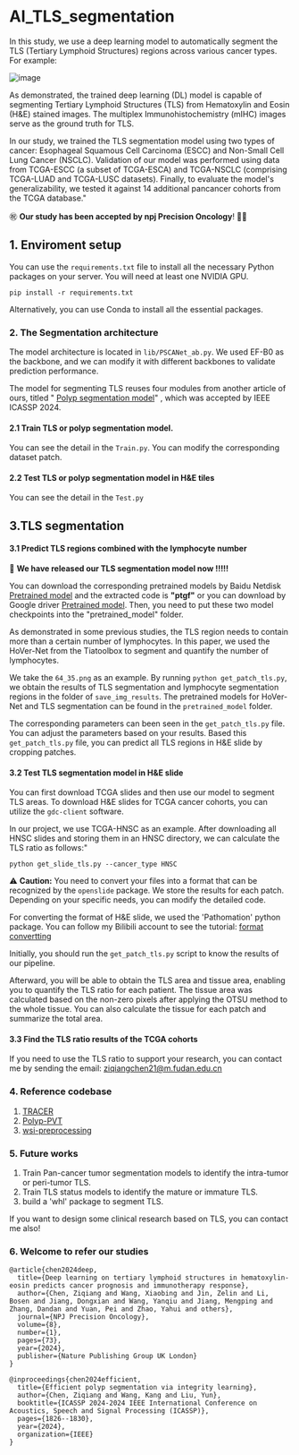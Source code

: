 # AI_TLS_segmentation

In this study, we use a deep learning model to automatically segment the TLS (Tertiary Lymphoid Structures) regions across various cancer types. For example:

![image](https://github.com/zonechen1994/AI_TLS_segmentation/assets/47493620/718c87da-6e25-44e0-9512-a9a69b4944eb)

As demonstrated, the trained deep learning (DL) model is capable of segmenting Tertiary Lymphoid Structures (TLS) from Hematoxylin and Eosin (H&E) stained images. The multiplex Immunohistochemistry (mIHC) images serve as the ground truth for TLS. 

In our study, we trained the TLS segmentation model using two types of cancer: Esophageal Squamous Cell Carcinoma (ESCC) and Non-Small Cell Lung Cancer (NSCLC). Validation of our model was performed using data from TCGA-ESCC (a subset of TCGA-ESCA) and TCGA-NSCLC (comprising TCGA-LUAD and TCGA-LUSC datasets). Finally, to evaluate the model's generalizability, we tested it against 14 additional pancancer cohorts from the TCGA database."

㊗️ **Our study has been accepted by npj Precision Oncology**! 🍺👏 

## 1. Enviroment setup

You can use the `requirements.txt` file to install all the necessary Python packages on your server. You will need at least one NVIDIA GPU.

<code>pip install -r requirements.txt </code>

Alternatively, you can use Conda to install all the essential packages.



### 2. The Segmentation architecture

The model architecture is located in  <code>lib/PSCANet_ab.py</code>. We used  EF-B0 as the backbone, and we can modify it with different backbones to validate prediction performance. 

The model for segmenting TLS reuses four modules from another article of ours, titled " <a href="https://arxiv.org/abs/2309.08234" title="Polyp segmentation model">Polyp segmentation model</a>" , which was accepted by IEEE ICASSP 2024. 



#### 2.1 Train TLS or polyp segmentation model. 

You can see the detail in the <code>Train.py</code>.  You can modify  the corresponding dataset patch. 

#### 2.2 Test TLS or polyp segmentation model in H&E tiles 

You can see the detail in the <code>Test.py</code>



## 3.TLS segmentation

#### 3.1 Predict TLS regions combined with the lymphocyte number 

👀 **We have released our TLS segmentation model now !!!!!**

You can download the corresponding pretrained models by Baidu Netdisk [Pretrained model](https://pan.baidu.com/s/10w58utK-n9MMhayTSGVi4w) and the extracted code is **"ptgf"** or you can download by Google driver [Pretrained model](https://drive.google.com/drive/folders/12i30PYvQayrc-HPN3J-1Dnd0iyisL17-?usp=sharing). Then, you need to put these two model checkpoints into the "pretrained_model" folder.  


As demonstrated in some previous studies, the TLS region needs to contain more than a certain number of lymphocytes. In this paper, we used the HoVer-Net from the Tiatoolbox to segment and quantify the number of lymphocytes.

We take the <code>64_35.png</code> as an example. By running <code>python get_patch_tls.py</code>, we obtain the results of TLS segmentation and lymphocyte segmentation regions in the folder of <code>save_img_results</code>. The pretrained models for HoVer-Net and TLS segmentation can be found in the <code>pretrained_model</code> folder. 

The corresponding parameters can been seen in the <code>get_patch_tls.py</code> file. You can adjust the parameters based on your results. Based this <code>get_patch_tls.py</code> file, you can predict all TLS regions in H&E slide by cropping patches.  



#### 3.2 Test TLS segmentation model in H&E slide

You can first download TCGA slides and then use our model to segment TLS areas. To download H&E slides for TCGA cancer cohorts, you can utilize the `gdc-client` software.

In our project, we use TCGA-HNSC as an example. After downloading all HNSC slides and storing them in an HNSC directory, we can calculate the TLS ratio as follows:"

<code>python get_slide_tls.py --cancer_type HNSC</code>

⚠️ **Caution:** You need to convert your files into a format that can be recognized by the `openslide` package. We store the results for each patch. Depending on your specific needs, you can modify the detailed code. 

For converting the format of H&E slide, we used the 'Pathomation' python package. You can follow my Bilibili account to see the tutorial: [format convertting](https://www.bilibili.com/video/BV1x94y1N7uw/)

Initially, you should run the `get_patch_tls.py` script to know the results of our pipeline.

Afterward, you will be able to obtain the TLS area and tissue area, enabling you to quantify the TLS ratio for each patient. The tissue area was calculated based on the non-zero pixels after applying the OTSU method to the whole tissue.  You can also calculate the tissue for each patch and summarize the total area.



#### 3.3 Find the TLS ratio results of the TCGA cohorts

If you need to use the TLS ratio to support your research, you can contact me by sending the email: ziqiangchen21@m.fudan.edu.cn






### 4. Reference codebase

1. <a href="https://github.com/Karel911/TRACER/tree/main" title="TRACER">TRACER</a>
2. <a href="https://github.com/DengPingFan/Polyp-PVT" title="Polyp-PVT">Polyp-PVT</a>
3. <a href="https://github.com/deroneriksson/python-wsi-preprocessing" title="wsi-preprocessing">wsi-preprocessing</a>

### 5. Future works

1. Train Pan-cancer tumor segmentation models to identify the intra-tumor or peri-tumor TLS. 
2. Train TLS status models to identify the mature or immature TLS. 
3. build a 'whl' package to segment TLS. 

If you want to design some clinical research based on TLS, you can contact me also!



### 6. Welcome to refer our studies

```
@article{chen2024deep,
  title={Deep learning on tertiary lymphoid structures in hematoxylin-eosin predicts cancer prognosis and immunotherapy response},
  author={Chen, Ziqiang and Wang, Xiaobing and Jin, Zelin and Li, Bosen and Jiang, Dongxian and Wang, Yanqiu and Jiang, Mengping and Zhang, Dandan and Yuan, Pei and Zhao, Yahui and others},
  journal={NPJ Precision Oncology},
  volume={8},
  number={1},
  pages={73},
  year={2024},
  publisher={Nature Publishing Group UK London}
}
```

```
@inproceedings{chen2024efficient,
  title={Efficient polyp segmentation via integrity learning},
  author={Chen, Ziqiang and Wang, Kang and Liu, Yun},
  booktitle={ICASSP 2024-2024 IEEE International Conference on Acoustics, Speech and Signal Processing (ICASSP)},
  pages={1826--1830},
  year={2024},
  organization={IEEE}
}
```



